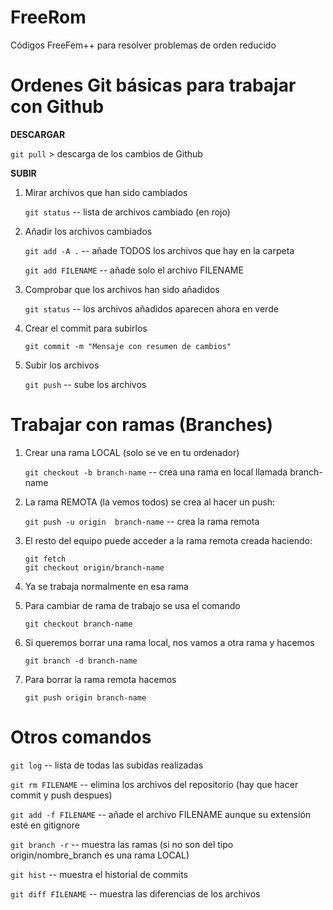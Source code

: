 # FreeRom
Códigos FreeFem++ para resolver problemas de orden reducido


# Ordenes Git básicas para trabajar con Github

**DESCARGAR**

`git pull`  > descarga de los cambios de Github

**SUBIR**
1. Mirar archivos que han sido cambiados

	`git status` -- lista de archivos cambiado (en rojo)

2. Añadir los archivos cambiados

	`git add -A .` -- añade TODOS los archivos que hay en la carpeta
	
	`git add FILENAME` -- añade solo el archivo FILENAME

3. Comprobar que los archivos han sido añadidos

	`git status` -- los archivos añadidos aparecen ahora en verde

4. Crear el commit para subirlos

	`git commit -m "Mensaje con resumen de cambios" `

5. Subir los archivos

	`git push` -- sube los archivos
	
 # Trabajar con ramas (Branches)
1. Crear una rama LOCAL (solo se ve en tu ordenador)
	
	`git checkout -b branch-name` -- crea una rama en local llamada branch-name

2. La rama REMOTA (la vemos todos) se crea al hacer un push:
	
	`git push -u origin  branch-name` -- crea la rama remota

3. El resto del equipo puede acceder a la rama remota creada haciendo:
	
	```
	git fetch
	git checkout origin/branch-name 
	```
	 
4. Ya se trabaja normalmente en esa rama

5. Para cambiar de rama de trabajo se usa el comando 
	
	`git checkout branch-name`

6. Si queremos borrar una rama local, nos vamos a otra rama y hacemos
	
	`git branch -d branch-name`

7. Para borrar la rama remota hacemos
	
	`git push origin branch-name`
			

 # Otros comandos

`git log` -- lista de todas las subidas realizadas

`git rm FILENAME` -- elimina los archivos del repositorio (hay que hacer commit y push despues)

`git add -f FILENAME` -- añade el archivo FILENAME aunque su extensión esté en gitignore

`git branch -r` -- muestra las ramas (si no son del tipo origin/nombre_branch es una rama LOCAL)

`git hist` -- muestra el historial de commits

`git diff FILENAME` -- muestra las diferencias de los archivos

